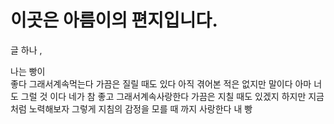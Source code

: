 
# 이곳은 아름이의 편지입니다.

글
하나
,



나는
빵이			
좋다
그래서계속먹는다
가끔은
질릴
때도
있다
아직
겪어본
적은
없지만
말이다
아마
너도
그럴
것
이다
네가
참
좋고
그래서계속사랑한다
가끔은
지칠
때도
있겠지
하지만
지금처럼
노력해보자
그렇게
지침의
감정을
모를
때
까지
사랑한다
내
빵
